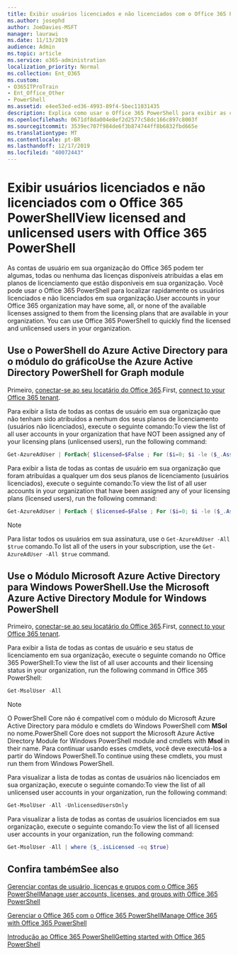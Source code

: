 ```yaml
---
title: Exibir usuários licenciados e não licenciados com o Office 365 PowerShell
ms.author: josephd
author: JoeDavies-MSFT
manager: laurawi
ms.date: 11/13/2019
audience: Admin
ms.topic: article
ms.service: o365-administration
localization_priority: Normal
ms.collection: Ent_O365
ms.custom:
- O365ITProTrain
- Ent_Office_Other
- PowerShell
ms.assetid: e4ee53ed-ed36-4993-89f4-5bec11031435
description: Explica como usar o Office 365 PowerShell para exibir as contas de usuários licenciados e não licenciados.
ms.openlocfilehash: 0671df8da004e8ef2d2577c58dc166c897c8003f
ms.sourcegitcommit: 3539ec707f984de6f3b874744ff8b6832fbd665e
ms.translationtype: MT
ms.contentlocale: pt-BR
ms.lasthandoff: 12/17/2019
ms.locfileid: "40072443"
---
```

# <a name="view-licensed-and-unlicensed-users-with-office-365-powershell"></a><span data-ttu-id="0ffb1-103">Exibir usuários licenciados e não licenciados com o Office 365 PowerShell</span><span class="sxs-lookup"><span data-stu-id="0ffb1-103">View licensed and unlicensed users with Office 365 PowerShell</span></span>

<span data-ttu-id="0ffb1-p101">As contas de usuário em sua organização do Office 365 podem ter algumas, todas ou nenhuma das licenças disponíveis atribuídas a elas em planos de licenciamento que estão disponíveis em sua organização. Você pode usar o Office 365 PowerShell para localizar rapidamente os usuários licenciados e não licenciados em sua organização.</span><span class="sxs-lookup"><span data-stu-id="0ffb1-p101">User accounts in your Office 365 organization may have some, all, or none of the available licenses assigned to them from the licensing plans that are available in your organization. You can use Office 365 PowerShell to quickly find the licensed and unlicensed users in your organization.</span></span>

## <a name="use-the-azure-active-directory-powershell-for-graph-module"></a><span data-ttu-id="0ffb1-106">Use o PowerShell do Azure Active Directory para o módulo do gráfico</span><span class="sxs-lookup"><span data-stu-id="0ffb1-106">Use the Azure Active Directory PowerShell for Graph module</span></span>

<span data-ttu-id="0ffb1-107">Primeiro, [conectar-se ao seu locatário do Office 365](connect-to-office-365-powershell.md#connect-with-the-azure-active-directory-powershell-for-graph-module).</span><span class="sxs-lookup"><span data-stu-id="0ffb1-107">First, [connect to your Office 365 tenant](connect-to-office-365-powershell.md#connect-with-the-azure-active-directory-powershell-for-graph-module).</span></span>
 
<span data-ttu-id="0ffb1-108">Para exibir a lista de todas as contas de usuário em sua organização que não tenham sido atribuídos a nenhum dos seus planos de licenciamento (usuários não licenciados), execute o seguinte comando:</span><span class="sxs-lookup"><span data-stu-id="0ffb1-108">To view the list of all user accounts in your organization that have NOT been assigned any of your licensing plans (unlicensed users), run the following command:</span></span>
  
```powershell
Get-AzureAdUser | ForEach{ $licensed=$False ; For ($i=0; $i -le ($_.AssignedLicenses | Measure).Count ; $i++) { If( [string]::IsNullOrEmpty(  $_.AssignedLicenses[$i].disabledplans ) -ne $True) { $licensed=$true } } ; If( $licensed -eq $false) { Write-Host $_.UserPrincipalName} }
```

<span data-ttu-id="0ffb1-109">Para exibir a lista de todas as contas de usuário em sua organização que foram atribuídas a qualquer um dos seus planos de licenciamento (usuários licenciados), execute o seguinte comando:</span><span class="sxs-lookup"><span data-stu-id="0ffb1-109">To view the list of all user accounts in your organization that have been assigned any of your licensing plans (licensed users), run the following command:</span></span>
  
```powershell
Get-AzureAdUser | ForEach { $licensed=$False ; For ($i=0; $i -le ($_.AssignedLicenses | Measure).Count ; $i++) { If( [string]::IsNullOrEmpty(  $_.AssignedLicenses[$i].disabledplans ) -ne $True) { $licensed=$true } } ; If( $licensed -eq $true) { Write-Host $_.UserPrincipalName} }
```

>[!Note]
><span data-ttu-id="0ffb1-110">Para listar todos os usuários em sua assinatura, use o `Get-AzureAdUser -All $true` comando.</span><span class="sxs-lookup"><span data-stu-id="0ffb1-110">To list all of the users in your subscription, use the `Get-AzureAdUser -All $true` command.</span></span>
>

## <a name="use-the-microsoft-azure-active-directory-module-for-windows-powershell"></a><span data-ttu-id="0ffb1-111">Use o Módulo Microsoft Azure Active Directory para Windows PowerShell.</span><span class="sxs-lookup"><span data-stu-id="0ffb1-111">Use the Microsoft Azure Active Directory Module for Windows PowerShell</span></span>

<span data-ttu-id="0ffb1-112">Primeiro, [conectar-se ao seu locatário do Office 365](connect-to-office-365-powershell.md#connect-with-the-microsoft-azure-active-directory-module-for-windows-powershell).</span><span class="sxs-lookup"><span data-stu-id="0ffb1-112">First, [connect to your Office 365 tenant](connect-to-office-365-powershell.md#connect-with-the-microsoft-azure-active-directory-module-for-windows-powershell).</span></span>

<span data-ttu-id="0ffb1-113">Para exibir a lista de todas as contas de usuário e seu status de licenciamento em sua organização, execute o seguinte comando no Office 365 PowerShell:</span><span class="sxs-lookup"><span data-stu-id="0ffb1-113">To view the list of all user accounts and their licensing status in your organization, run the following command in Office 365 PowerShell:</span></span>
  
```powershell
Get-MsolUser -All
```

>[!Note]
><span data-ttu-id="0ffb1-114">O PowerShell Core não é compatível com o módulo do Microsoft Azure Active Directory para módulo e cmdlets do Windows PowerShell com **MSol** no nome.</span><span class="sxs-lookup"><span data-stu-id="0ffb1-114">PowerShell Core does not support the Microsoft Azure Active Directory Module for Windows PowerShell module and cmdlets with **Msol** in their name.</span></span> <span data-ttu-id="0ffb1-115">Para continuar usando esses cmdlets, você deve executá-los a partir do Windows PowerShell.</span><span class="sxs-lookup"><span data-stu-id="0ffb1-115">To continue using these cmdlets, you must run them from Windows PowerShell.</span></span>
>

<span data-ttu-id="0ffb1-116">Para visualizar a lista de todas as contas de usuários não licenciados em sua organização, execute o seguinte comando:</span><span class="sxs-lookup"><span data-stu-id="0ffb1-116">To view the list of all unlicensed user accounts in your organization, run the following command:</span></span>
  
```powershell
Get-MsolUser -All -UnlicensedUsersOnly
```

<span data-ttu-id="0ffb1-117">Para visualizar a lista de todas as contas de usuários licenciados em sua organização, execute o seguinte comando:</span><span class="sxs-lookup"><span data-stu-id="0ffb1-117">To view the list of all licensed user accounts in your organization, run the following command:</span></span>
  
```powershell
Get-MsolUser -All | where {$_.isLicensed -eq $true}
```

## <a name="see-also"></a><span data-ttu-id="0ffb1-118">Confira também</span><span class="sxs-lookup"><span data-stu-id="0ffb1-118">See also</span></span>

[<span data-ttu-id="0ffb1-119">Gerenciar contas de usuário, licenças e grupos com o Office 365 PowerShell</span><span class="sxs-lookup"><span data-stu-id="0ffb1-119">Manage user accounts, licenses, and groups with Office 365 PowerShell</span></span>](manage-user-accounts-and-licenses-with-office-365-powershell.md)
  
[<span data-ttu-id="0ffb1-120">Gerenciar o Office 365 com o Office 365 PowerShell</span><span class="sxs-lookup"><span data-stu-id="0ffb1-120">Manage Office 365 with Office 365 PowerShell</span></span>](manage-office-365-with-office-365-powershell.md)
  
[<span data-ttu-id="0ffb1-121">Introdução ao Office 365 PowerShell</span><span class="sxs-lookup"><span data-stu-id="0ffb1-121">Getting started with Office 365 PowerShell</span></span>](getting-started-with-office-365-powershell.md)
